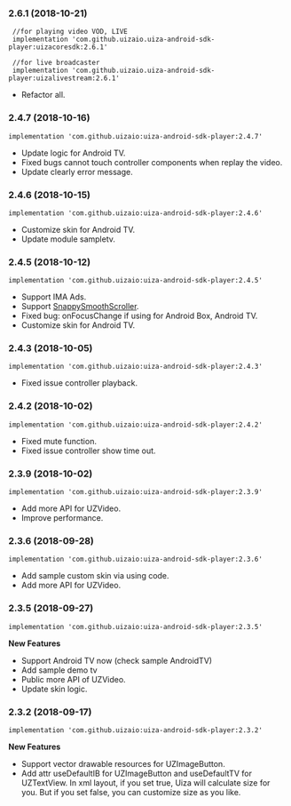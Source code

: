 ### 2.6.1 (2018-10-21)

     //for playing video VOD, LIVE  
     implementation 'com.github.uizaio.uiza-android-sdk-player:uizacoresdk:2.6.1'
     
     //for live broadcaster  
     implementation 'com.github.uizaio.uiza-android-sdk-player:uizalivestream:2.6.1'

- Refactor all.

### 2.4.7 (2018-10-16)

    implementation 'com.github.uizaio:uiza-android-sdk-player:2.4.7'
- Update logic for Android TV.
- Fixed bugs cannot touch controller components when replay the video.
- Update clearly error message.

### 2.4.6 (2018-10-15)

    implementation 'com.github.uizaio:uiza-android-sdk-player:2.4.6'
- Customize skin for Android TV.
- Update module sampletv.

### 2.4.5 (2018-10-12)

    implementation 'com.github.uizaio:uiza-android-sdk-player:2.4.5'
- Support IMA Ads.
- Support [SnappySmoothScroller](https://github.com/nshmura/SnappySmoothScroller
).
- Fixed bug: onFocusChange if using for Android Box, Android TV.
- Customize skin for Android TV.


### 2.4.3 (2018-10-05)

    implementation 'com.github.uizaio:uiza-android-sdk-player:2.4.3'
- Fixed issue controller playback.


### 2.4.2 (2018-10-02)

    implementation 'com.github.uizaio:uiza-android-sdk-player:2.4.2'
- Fixed mute function.
- Fixed issue controller show time out.

### 2.3.9 (2018-10-02)

    implementation 'com.github.uizaio:uiza-android-sdk-player:2.3.9'
- Add more API for UZVideo.
- Improve performance.


### 2.3.6 (2018-09-28)

    implementation 'com.github.uizaio:uiza-android-sdk-player:2.3.6'
- Add sample custom skin via using code.
- Add more API for UZVideo.

### 2.3.5 (2018-09-27)

    implementation 'com.github.uizaio:uiza-android-sdk-player:2.3.5'

**New Features**
- Support Android TV now (check sample AndroidTV)
- Add sample demo tv
- Public more API of UZVideo.
- Update skin logic.



### 2.3.2 (2018-09-17)

    implementation 'com.github.uizaio:uiza-android-sdk-player:2.3.2'

**New Features**
- Support vector drawable resources for UZImageButton.
- Add attr useDefaultIB for UZImageButton and useDefaultTV  for UZTextView. In xml layout, if you set true, Uiza will calculate size for you. But if you set false, you can customize size as you like.